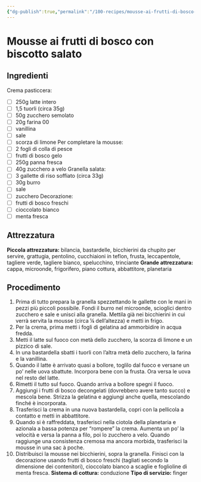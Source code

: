 ```yaml
---
{"dg-publish":true,"permalink":"/100-recipes/mousse-ai-frutti-di-bosco-con-biscotto-salato/"}
---
```


# Mousse ai frutti di bosco con biscotto salato
## Ingredienti
Crema pasticcera:
- [ ] 250g latte intero
- [ ] 1,5 tuorli (circa 35g)
- [ ] 50g zucchero semolato
- [ ] 20g farina 00
- [ ] vanillina
- [ ] sale
- [ ] scorza di limone
Per completare la mousse:
- [ ] 2 fogli di colla di pesce
- [ ] frutti di bosco gelo
- [ ] 250g panna fresca
- [ ] 40g zucchero a velo
Granella salata:
- [ ] 3 gallette di riso soffiato (circa 33g)
- [ ] 30g burro
- [ ] sale
- [ ] zucchero
Decorazione:
- [ ] frutti di bosco freschi
- [ ] cioccolato bianco
- [ ] menta fresca
## Attrezzatura
**Piccola attrezzatura:** bilancia, bastardelle, bicchierini da chupito per servire, grattugia, pentolino, cucchiaioni in teflon, frusta, leccapentole, tagliere verde, tagliere bianco, spelucchino, trinciante
**Grande attrezzatura:** cappa, microonde, frigorifero, piano cottura, abbattitore, planetaria
## Procedimento
1. Prima di tutto prepara la granella spezzettando le gallette con le mani in pezzi più piccoli possibile. Fondi il burro nel microonde, scioglici dentro zucchero e sale e unisci alla granella. Mettila già nei bicchierini in cui verrà servita la mousse (circa ¼ dell’altezza) e metti in frigo.
2. Per la crema, prima metti i fogli di gelatina ad ammorbidire in acqua fredda.
3. Metti il latte sul fuoco con metà dello zucchero, la scorza di limone e un pizzico di sale.
4. In una bastardella sbatti i tuorli con l’altra metà dello zucchero, la farina e la vanillina.
5. Quando il latte è arrivato quasi a bollore, toglilo dal fuoco e versane un po’ nelle uova sbattute. Incorpora bene con la frusta. Ora versa le uova nel resto del latte.
6. Rimetti il tutto sul fuoco. Quando arriva a bollore spegni il fuoco.
7. Aggiungi i frutti di bosco decongelati (dovrebbero avere tanto succo) e mescola bene. Strizza la gelatina e aggiungi anche quella, mescolando finché è incorporata.
8. Trasferisci la crema in una nuova bastardella, copri con la pellicola a contatto e metti in abbattitore.
9. Quando si è raffreddata, trasferisci nella ciotola della planetaria e azionala a bassa potenza per “rompere” la crema. Aumenta un po’ la velocità e versa la panna a filo, poi lo zucchero a velo. Quando raggiunge una consistenza cremosa ma ancora morbida, trasferisci la mousse in una sac à poche. 
10. Distribuisci la mousse nei bicchierini, sopra la granella. Finisci con la decorazione usando frutti di bosco freschi (tagliati secondo la dimensione dei contenitori), cioccolato bianco a scaglie e foglioline di menta fresca. 
**Sistema di cottura:** conduzione
**Tipo di servizio:** finger